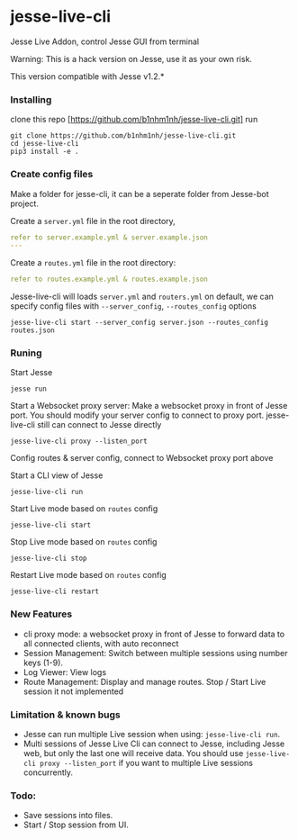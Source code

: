 # jesse-live-cli
Jesse Live Addon, control Jesse GUI from terminal

Warning: This is a hack version on Jesse, use it as your own risk.

This version compatible with Jesse v1.2.*
### Installing 

clone this repo [https://github.com/b1nhm1nh/jesse-live-cli.git]
run 
```
git clone https://github.com/b1nhm1nh/jesse-live-cli.git
cd jesse-live-cli
pip3 install -e .
```

### Create config files
Make a folder for jesse-cli, it can be a seperate folder from Jesse-bot project.

Create a `server.yml` file in the root directory,

```yaml
refer to server.example.yml & server.example.json
---

```


Create a `routes.yml` file in the root directory:

```yaml
refer to routes.example.yml & routes.example.json
```

Jesse-live-cli will loads `server.yml` and `routers.yml` on default, we can specify config files with `--server_config`, `--routes_config`  options

```
jesse-live-cli start --server_config server.json --routes_config routes.json

```

### Runing

Start Jesse
```
jesse run
```

Start a Websocket proxy server: Make a websocket proxy in front of Jesse port. You should modify your server config to connect to proxy port. jesse-live-cli still can connect to Jesse directly

```
jesse-live-cli proxy --listen_port
```
Config routes & server config, connect to Websocket proxy port above

Start a CLI view of Jesse 
```
jesse-live-cli run 
```

Start Live mode based on `routes` config
```
jesse-live-cli start
```

Stop Live mode based on `routes` config

```
jesse-live-cli stop
```

Restart Live mode based on `routes` config

```
jesse-live-cli restart
```

### New Features
- cli proxy mode: a websocket proxy in front of Jesse to forward data to all connected clients, with auto reconnect 
- Session Management: Switch between multiple sessions using number keys (1-9).
- Log Viewer: View logs
- Route Management: Display and manage routes. Stop / Start Live session it not implemented 

### Limitation & known bugs
 - Jesse can run multiple Live session when using: `jesse-live-cli run`.
 - Multi sessions of Jesse Live Cli can connect to Jesse, including Jesse web, but only the last one will receive data. You should use `jesse-live-cli proxy --listen_port` if you want to multiple Live sessions concurrently.

### Todo:
- Save sessions into files.
- Start / Stop session from UI.
